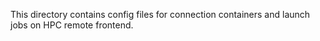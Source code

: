 This directory contains config files for connection containers and launch jobs on HPC
remote frontend.

